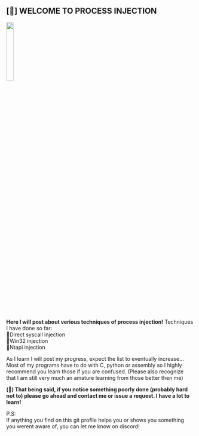 
##  [🔶] WELCOME TO PROCESS INJECTION

<img width="20%" src="https://static.wikia.nocookie.net/hollowknight/images/5/5c/Char_shade.png/revision/latest/scale-to-width-down/250?cb=20190405191007"> 

**Here I will post about verious techniques of process injection!**
Techniques I have done so far:<br>
  🔸Direct syscall injection<br>
  🔸Win32 injection<br>
  🔸Ntapi injection<br>
  
As I learn I will post my progress, expect the list to eventually increase... <br>
Most of my programs have to do with C, python or assembly so I highly recommend you learn those if you are confused. (Please also recognize that I am still very much an amature learning from those better then me)

**(🧡) That being said, if you notice something poorly done (probably hard not to) please go ahead and contact me or issue a request. I have a lot to learn!**

P.S:<br>
  If anything you find on this git profile helps you or shows you something you werent aware of, you can let me know on discord!

